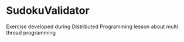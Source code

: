 # SudokuValidator
Exercise developed during Distributed Programming lesson about multi thread programming
